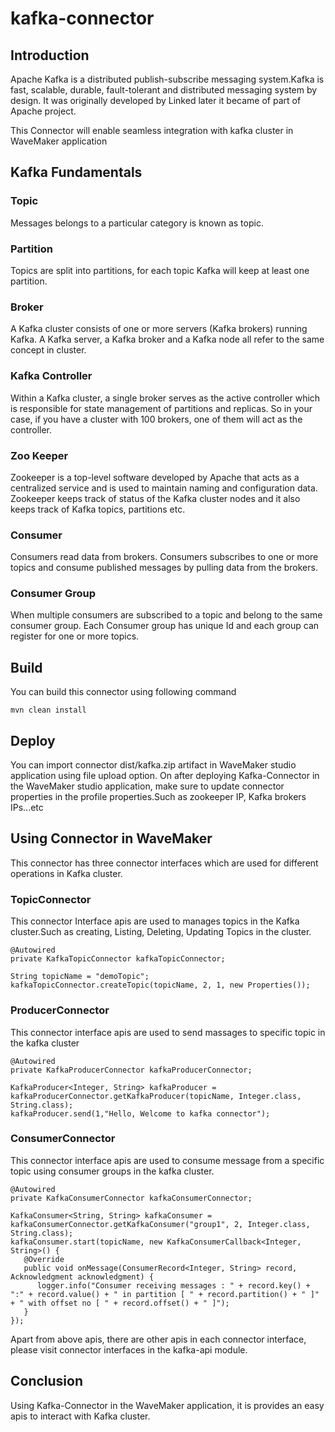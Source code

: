 # kafka-connector

## Introduction
Apache Kafka is a distributed publish-subscribe messaging system.Kafka is fast, scalable, durable, fault-tolerant and distributed messaging system by design.
It was originally developed by Linked later it became of part of Apache project.

This Connector will enable seamless integration with kafka cluster in WaveMaker application

## Kafka Fundamentals

### Topic
Messages belongs to a particular category is known as topic.

### Partition
Topics are split into partitions, for each topic Kafka will keep at least one partition.

### Broker
A Kafka cluster consists of one or more servers (Kafka brokers) running Kafka. A Kafka server, a Kafka broker and a Kafka node all refer to the same concept in cluster.

### Kafka Controller
Within a Kafka cluster, a single broker serves as the active controller which is responsible for state management of partitions and replicas. So in your case, if you have a cluster with 100 brokers, one of them will act as the controller.

### Zoo Keeper
Zookeeper is a top-level software developed by Apache that acts as a centralized service and is used to maintain naming and configuration data.
Zookeeper keeps track of status of the Kafka cluster nodes and it also keeps track of Kafka topics, partitions etc.

### Consumer
Consumers read data from brokers. Consumers subscribes to one or more topics and consume published messages by pulling data from the brokers.

### Consumer Group
When multiple consumers are subscribed to a topic and belong to the same consumer group.
Each Consumer group has unique Id and each group can register for one or more topics.

## Build 
You can build this connector using following command
```
mvn clean install 
```

## Deploy 
You can import connector dist/kafka.zip artifact in WaveMaker studio application using file upload option.
On after deploying Kafka-Connector in the WaveMaker studio application, make sure to update connector properties in the profile properties.Such as 
zookeeper IP, Kafka brokers IPs...etc

## Using Connector in WaveMaker
This connector has three connector interfaces which are used for different operations in Kafka cluster.

### TopicConnector
This connector Interface apis are used to manages topics in the Kafka cluster.Such as creating, Listing, Deleting, Updating Topics in the cluster.
```
@Autowired
private KafkaTopicConnector kafkaTopicConnector;

String topicName = "demoTopic";
kafkaTopicConnector.createTopic(topicName, 2, 1, new Properties());
```
### ProducerConnector
This connector interface apis are used to send massages to specific topic in the kafka cluster
```
@Autowired
private KafkaProducerConnector kafkaProducerConnector;

KafkaProducer<Integer, String> kafkaProducer = kafkaProducerConnector.getKafkaProducer(topicName, Integer.class, String.class);
kafkaProducer.send(1,"Hello, Welcome to kafka connector");
```
### ConsumerConnector
This connector interface apis are used to consume message from a specific topic using consumer groups in the kafka cluster.
```
@Autowired
private KafkaConsumerConnector kafkaConsumerConnector;

KafkaConsumer<String, String> kafkaConsumer = kafkaConsumerConnector.getKafkaConsumer("group1", 2, Integer.class, String.class);
kafkaConsumer.start(topicName, new KafkaConsumerCallback<Integer, String>() {
   @Override
   public void onMessage(ConsumerRecord<Integer, String> record, Acknowledgment acknowledgment) {
      logger.info("Consumer receiving messages : " + record.key() + ":" + record.value() + " in partition [ " + record.partition() + " ]" + " with offset no [ " + record.offset() + " ]");
   }
});
```
Apart from above apis, there are other apis in each connector interface, please visit connector interfaces in the kafka-api module.


## Conclusion
Using Kafka-Connector in the WaveMaker application, it is provides an easy apis to interact with Kafka cluster.
























